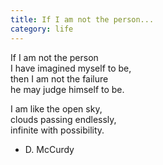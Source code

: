 ```yaml
---
title: If I am not the person...
category: life
---
```


If I am not the person   
I have imagined myself to be,  
then I am not the failure  
he may judge himself to be.  
  
I am like the open sky,  
clouds passing endlessly,  
infinite with possibility.  
  
- D. McCurdy  
   

